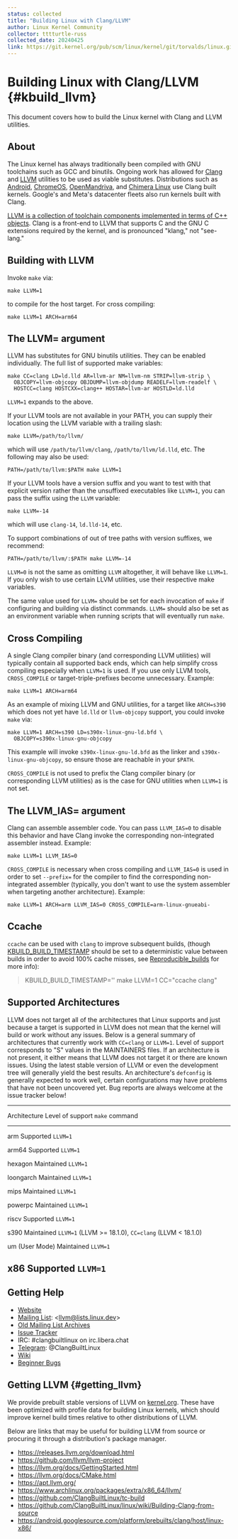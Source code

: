 ```yaml
---
status: collected
title: "Building Linux with Clang/LLVM"
author: Linux Kernel Community
collector: tttturtle-russ
collected_date: 20240425
link: https://git.kernel.org/pub/scm/linux/kernel/git/torvalds/linux.git/tree/Documentation/kbuild/llvm.rst
---
```


# Building Linux with Clang/LLVM {#kbuild_llvm}

This document covers how to build the Linux kernel with Clang and LLVM
utilities.

## About

The Linux kernel has always traditionally been compiled with GNU
toolchains such as GCC and binutils. Ongoing work has allowed for
[Clang](https://clang.llvm.org/) and [LLVM](https://llvm.org/) utilities
to be used as viable substitutes. Distributions such as
[Android](https://www.android.com/),
[ChromeOS](https://www.chromium.org/chromium-os),
[OpenMandriva](https://www.openmandriva.org/), and [Chimera
Linux](https://chimera-linux.org/) use Clang built kernels. Google\'s
and Meta\'s datacenter fleets also run kernels built with Clang.

[LLVM is a collection of toolchain components implemented in terms of
C++ objects](https://www.aosabook.org/en/llvm.html). Clang is a
front-end to LLVM that supports C and the GNU C extensions required by
the kernel, and is pronounced \"klang,\" not \"see-lang.\"

## Building with LLVM

Invoke `make` via:

    make LLVM=1

to compile for the host target. For cross compiling:

    make LLVM=1 ARCH=arm64

## The LLVM= argument

LLVM has substitutes for GNU binutils utilities. They can be enabled
individually. The full list of supported make variables:

    make CC=clang LD=ld.lld AR=llvm-ar NM=llvm-nm STRIP=llvm-strip \
      OBJCOPY=llvm-objcopy OBJDUMP=llvm-objdump READELF=llvm-readelf \
      HOSTCC=clang HOSTCXX=clang++ HOSTAR=llvm-ar HOSTLD=ld.lld

`LLVM=1` expands to the above.

If your LLVM tools are not available in your PATH, you can supply their
location using the LLVM variable with a trailing slash:

    make LLVM=/path/to/llvm/

which will use `/path/to/llvm/clang`, `/path/to/llvm/ld.lld`, etc. The
following may also be used:

    PATH=/path/to/llvm:$PATH make LLVM=1

If your LLVM tools have a version suffix and you want to test with that
explicit version rather than the unsuffixed executables like `LLVM=1`,
you can pass the suffix using the `LLVM` variable:

    make LLVM=-14

which will use `clang-14`, `ld.lld-14`, etc.

To support combinations of out of tree paths with version suffixes, we
recommend:

    PATH=/path/to/llvm/:$PATH make LLVM=-14

`LLVM=0` is not the same as omitting `LLVM` altogether, it will behave
like `LLVM=1`. If you only wish to use certain LLVM utilities, use their
respective make variables.

The same value used for `LLVM=` should be set for each invocation of
`make` if configuring and building via distinct commands. `LLVM=` should
also be set as an environment variable when running scripts that will
eventually run `make`.

## Cross Compiling

A single Clang compiler binary (and corresponding LLVM utilities) will
typically contain all supported back ends, which can help simplify cross
compiling especially when `LLVM=1` is used. If you use only LLVM tools,
`CROSS_COMPILE` or target-triple-prefixes become unnecessary. Example:

    make LLVM=1 ARCH=arm64

As an example of mixing LLVM and GNU utilities, for a target like
`ARCH=s390` which does not yet have `ld.lld` or `llvm-objcopy` support,
you could invoke `make` via:

    make LLVM=1 ARCH=s390 LD=s390x-linux-gnu-ld.bfd \
      OBJCOPY=s390x-linux-gnu-objcopy

This example will invoke `s390x-linux-gnu-ld.bfd` as the linker and
`s390x-linux-gnu-objcopy`, so ensure those are reachable in your
`$PATH`.

`CROSS_COMPILE` is not used to prefix the Clang compiler binary (or
corresponding LLVM utilities) as is the case for GNU utilities when
`LLVM=1` is not set.

## The LLVM_IAS= argument

Clang can assemble assembler code. You can pass `LLVM_IAS=0` to disable
this behavior and have Clang invoke the corresponding non-integrated
assembler instead. Example:

    make LLVM=1 LLVM_IAS=0

`CROSS_COMPILE` is necessary when cross compiling and `LLVM_IAS=0` is
used in order to set `--prefix=` for the compiler to find the
corresponding non-integrated assembler (typically, you don\'t want to
use the system assembler when targeting another architecture). Example:

    make LLVM=1 ARCH=arm LLVM_IAS=0 CROSS_COMPILE=arm-linux-gnueabi-

## Ccache

`ccache` can be used with `clang` to improve subsequent builds, (though
[KBUILD_BUILD_TIMESTAMP](kbuild.html#kbuild-build-timestamp) should be
set to a deterministic value between builds in order to avoid 100% cache
misses, see [Reproducible_builds](reproducible-builds.html#timestamps)
for more info):

> KBUILD_BUILD_TIMESTAMP=\'\' make LLVM=1 CC=\"ccache clang\"

## Supported Architectures

LLVM does not target all of the architectures that Linux supports and
just because a target is supported in LLVM does not mean that the kernel
will build or work without any issues. Below is a general summary of
architectures that currently work with `CC=clang` or `LLVM=1`. Level of
support corresponds to \"S\" values in the MAINTAINERS files. If an
architecture is not present, it either means that LLVM does not target
it or there are known issues. Using the latest stable version of LLVM or
even the development tree will generally yield the best results. An
architecture\'s `defconfig` is generally expected to work well, certain
configurations may have problems that have not been uncovered yet. Bug
reports are always welcome at the issue tracker below!

  -----------------------------------------------------------------------
  Architecture            Level of support        `make` command
  ----------------------- ----------------------- -----------------------
  arm                     Supported               `LLVM=1`

  arm64                   Supported               `LLVM=1`

  hexagon                 Maintained              `LLVM=1`

  loongarch               Maintained              `LLVM=1`

  mips                    Maintained              `LLVM=1`

  powerpc                 Maintained              `LLVM=1`

  riscv                   Supported               `LLVM=1`

  s390                    Maintained              `LLVM=1` (LLVM \>=
                                                  18.1.0), `CC=clang`
                                                  (LLVM \< 18.1.0)

  um (User Mode)          Maintained              `LLVM=1`

  x86                     Supported               `LLVM=1`
  -----------------------------------------------------------------------

## Getting Help

-   [Website](https://clangbuiltlinux.github.io/)
-   [Mailing List](https://lore.kernel.org/llvm/):
    \<<llvm@lists.linux.dev>\>
-   [Old Mailing List
    Archives](https://groups.google.com/g/clang-built-linux)
-   [Issue Tracker](https://github.com/ClangBuiltLinux/linux/issues)
-   IRC: #clangbuiltlinux on irc.libera.chat
-   [Telegram](https://t.me/ClangBuiltLinux): \@ClangBuiltLinux
-   [Wiki](https://github.com/ClangBuiltLinux/linux/wiki)
-   [Beginner
    Bugs](https://github.com/ClangBuiltLinux/linux/issues?q=is%3Aopen+is%3Aissue+label%3A%22good+first+issue%22)

## Getting LLVM {#getting_llvm}

We provide prebuilt stable versions of LLVM on
[kernel.org](https://kernel.org/pub/tools/llvm/). These have been
optimized with profile data for building Linux kernels, which should
improve kernel build times relative to other distributions of LLVM.

Below are links that may be useful for building LLVM from source or
procuring it through a distribution\'s package manager.

-   <https://releases.llvm.org/download.html>
-   <https://github.com/llvm/llvm-project>
-   <https://llvm.org/docs/GettingStarted.html>
-   <https://llvm.org/docs/CMake.html>
-   <https://apt.llvm.org/>
-   <https://www.archlinux.org/packages/extra/x86_64/llvm/>
-   <https://github.com/ClangBuiltLinux/tc-build>
-   <https://github.com/ClangBuiltLinux/linux/wiki/Building-Clang-from-source>
-   <https://android.googlesource.com/platform/prebuilts/clang/host/linux-x86/>
